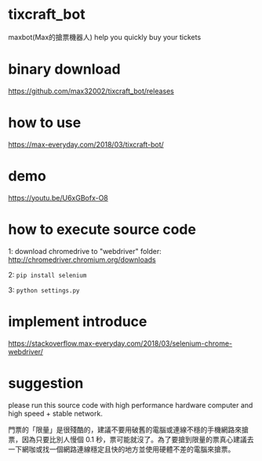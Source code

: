 # tixcraft_bot
maxbot(Max的搶票機器人) help you quickly buy your tickets

# binary download
https://github.com/max32002/tixcraft_bot/releases

# how to use
https://max-everyday.com/2018/03/tixcraft-bot/

# demo
https://youtu.be/U6xGBofx-O8

# how to execute source code
1: download chromedrive to "webdriver" folder:
http://chromedriver.chromium.org/downloads

2: <code>pip install selenium</code>

3: <code>python settings.py</code>

# implement introduce
https://stackoverflow.max-everyday.com/2018/03/selenium-chrome-webdriver/

# suggestion 
please run this source code with high performance hardware computer and high speed + stable network.

門票的「限量」是很殘酷的，建議不要用破舊的電腦或連線不穩的手機網路來搶票，因為只要比別人慢個 0.1 秒，票可能就沒了。為了要搶到限量的票真心建議去一下網咖或找一個網路連線穩定且快的地方並使用硬體不差的電腦來搶票。
